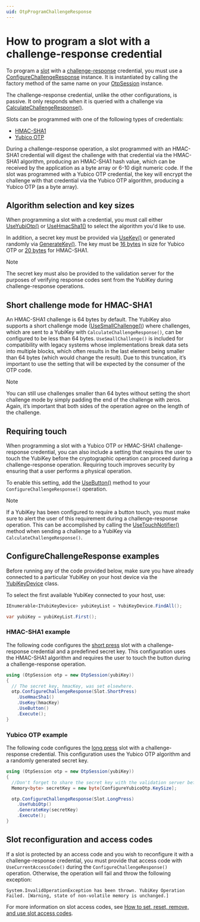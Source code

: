 ```yaml
---
uid: OtpProgramChallengeResponse
---
```


<!-- Copyright 2021 Yubico AB

Licensed under the Apache License, Version 2.0 (the "License");
you may not use this file except in compliance with the License.
You may obtain a copy of the License at

    http://www.apache.org/licenses/LICENSE-2.0

Unless required by applicable law or agreed to in writing, software
distributed under the License is distributed on an "AS IS" BASIS,
WITHOUT WARRANTIES OR CONDITIONS OF ANY KIND, either express or implied.
See the License for the specific language governing permissions and
limitations under the License. -->

# How to program a slot with a challenge-response credential

To program a [slot](xref:OtpSlots) with a [challenge-response](xref:OtpChallengeResponse) credential, you must use
a [ConfigureChallengeResponse](xref:Yubico.YubiKey.Otp.Operations.ConfigureChallengeResponse) instance. It is
instantiated by calling the factory method of the same name on your [OtpSession](xref:Yubico.YubiKey.Otp.OtpSession)
instance.

The challenge-response credential, unlike the other configurations, is passive. It only responds when it is queried with
a challenge via [CalculateChallengeResponse()](xref:OtpCalcChallengeResponseCode).

Slots can be programmed with one of the following types of credentials:

- [HMAC-SHA1](https://datatracker.ietf.org/doc/html/rfc2104)
- [Yubico OTP](xref:OtpYubicoOtp)

During a challenge-response operation, a slot programmed with an HMAC-SHA1 credential will digest the challenge with
that credential via the HMAC-SHA1 algorithm, producing an HMAC-SHA1 hash value, which can be received by the application 
as a byte array or 6-10 digit numeric code. If the slot was programmed with a Yubico OTP
credential, the key will encrypt the challenge with that credential via the Yubico OTP algorithm, producing a Yubico
OTP (as a byte array).

## Algorithm selection and key sizes

When programming a slot with a credential, you must call
either [UseYubiOtp()](xref:Yubico.YubiKey.Otp.Operations.ConfigureChallengeResponse.UseYubiOtp)
or [UseHmacSha1()](xref:Yubico.YubiKey.Otp.Operations.ConfigureChallengeResponse.UseHmacSha1) to select the algorithm
you'd like to use.

In addition, a secret key must be provided
via [UseKey()](xref:Yubico.YubiKey.Otp.Operations.ConfigureChallengeResponse.UseKey%28System.ReadOnlyMemory%7BSystem.Byte%7D%29)
or generated randomly
via [GenerateKey()](xref:Yubico.YubiKey.Otp.Operations.ConfigureChallengeResponse.GenerateKey%28System.Memory%7BSystem.Byte%7D%29).
The key must be [16 bytes](xref:Yubico.YubiKey.Otp.Operations.ConfigureChallengeResponse.YubiOtpKeySize) in size for
Yubico OTP or [20 bytes](xref:Yubico.YubiKey.Otp.Operations.ConfigureChallengeResponse.HmacSha1KeySize) for HMAC-SHA1.

> [!NOTE]
> The secret key must also be provided to the validation server for the purposes of verifying response codes sent from
> the YubiKey during challenge-response operations.

## Short challenge mode for HMAC-SHA1

An HMAC-SHA1 challenge is 64 bytes by default. The YubiKey also supports a short challenge
mode ([UseSmallChallenge()](xref:Yubico.YubiKey.Otp.Operations.ConfigureChallengeResponse.UseSmallChallenge%28System.Boolean%29))
where challenges, which are sent to a YubiKey with ``CalculateChallengeResponse()``, can be configured to be less than
64 bytes. ``UseSmallChallenge()`` is included for compatibility with legacy systems whose implementations break data
sets into multiple blocks, which often results in the last element being smaller than 64 bytes (which would change the
result). Due to this truncation, it’s important to use the setting that will be expected by the consumer of the OTP
code.

> [!NOTE]
> You can still use challenges smaller than 64 bytes without setting the short challenge mode by simply padding the end
> of the challenge with zeros. Again, it’s important that both sides of the operation agree on the length of the
> challenge.

## Requiring touch

When programming a slot with a Yubico OTP or HMAC-SHA1 challenge-response credential, you can also include a setting
that requires the user to touch the YubiKey before the cryptographic operation can proceed during a challenge-response
operation. Requiring touch improves security by ensuring that a user performs a physical operation.

To enable this setting, add
the [UseButton()](xref:Yubico.YubiKey.Otp.Operations.ConfigureChallengeResponse.UseButton(System.Boolean)) method to
your ``ConfigureChallengeResponse()`` operation.

> [!NOTE]
> If a YubiKey has been configured to require a button touch, you must make sure to alert the user of this requirement
> during a challenge-response operation. This can be accomplished by calling
> the [UseTouchNotifier()](xref:Yubico.YubiKey.Otp.Operations.CalculateChallengeResponse.UseTouchNotifier(System.Action))
> method when sending a challenge to a YubiKey via ``CalculateChallengeResponse()``.

## ConfigureChallengeResponse examples

Before running any of the code provided below, make sure you have already connected to a particular YubiKey on your host
device via the [YubiKeyDevice](xref:Yubico.YubiKey.YubiKeyDevice) class.

To select the first available YubiKey connected to your host, use:

```C#
IEnumerable<IYubiKeyDevice> yubiKeyList = YubiKeyDevice.FindAll();

var yubiKey = yubiKeyList.First();
```

### HMAC-SHA1 example

The following code configures the [short press](xref:Yubico.YubiKey.Otp.Slot.ShortPress) slot with a challenge-response
credential and a predefined secret key. This configuration uses the HMAC-SHA1 algorithm and requires the user to touch
the button during a challenge-response operation.

```C#
using (OtpSession otp = new OtpSession(yubiKey))
{
  // The secret key, hmacKey, was set elsewhere.
  otp.ConfigureChallengeResponse(Slot.ShortPress)
    .UseHmacSha1()
    .UseKey(hmacKey)
    .UseButton()
    .Execute();
}
```

### Yubico OTP example

The following code configures the [long press](xref:Yubico.YubiKey.Otp.Slot.LongPress) slot with a challenge-response
credential. This configuration uses the Yubico OTP algorithm and a randomly generated secret key.

```C#
using (OtpSession otp = new OtpSession(yubiKey))
{
  //Don't forget to share the secret key with the validation server before clearing it from memory.
  Memory<byte> secretKey = new byte[ConfigureYubicoOtp.KeySize];

  otp.ConfigureChallengeResponse(Slot.LongPress)
    .UseYubiOtp()
    .GenerateKey(secretKey)
    .Execute();
}
```

## Slot reconfiguration and access codes

If a slot is protected by an access code and you wish to reconfigure it with a challenge-response credential, you must
provide that access code with ``UseCurrentAccessCode()`` during the ``ConfigureChallengeResponse()`` operation.
Otherwise, the operation will fail and throw the following exception:

```System.InvalidOperationException has been thrown. YubiKey Operation Failed. [Warning, state of non-volatile memory is unchanged.]```

For more information on slot access codes, see [How to set, reset, remove, and use slot access codes](xref:OtpSlotAccessCodes).

